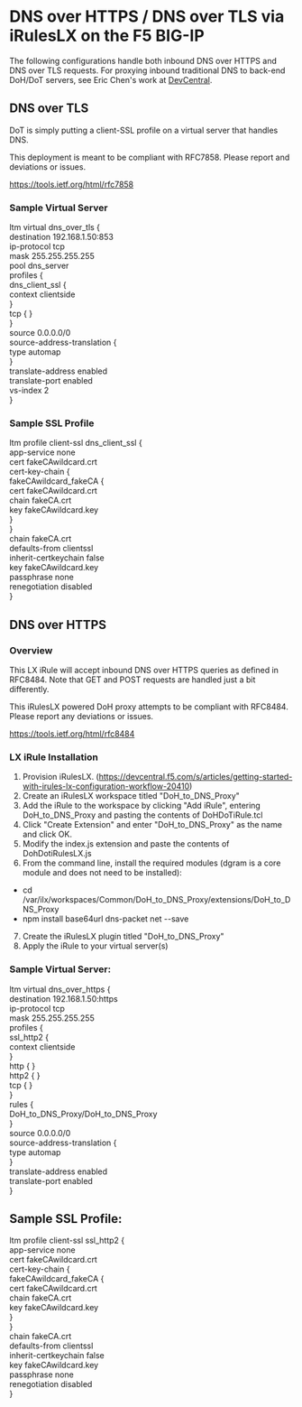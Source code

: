 # DNS over HTTPS / DNS over TLS via iRulesLX on the F5 BIG-IP

The following configurations handle both inbound DNS over HTTPS and DNS over TLS requests. For proxying inbound traditional DNS to back-end DoH/DoT servers, see Eric Chen's work at [DevCentral](https://devcentral.f5.com/s/articles/unbreaking-the-internet-and-converting-protocols-30756).

## DNS over TLS

DoT is simply putting a client-SSL profile on a virtual server that handles DNS. 

This deployment is meant to be compliant with RFC7858. Please report and deviations or issues.

https://tools.ietf.org/html/rfc7858

### Sample Virtual Server

ltm virtual dns_over_tls {  
    destination 192.168.1.50:853  
    ip-protocol tcp  
    mask 255.255.255.255  
    pool dns_server  
    profiles {  
        dns_client_ssl {  
            context clientside  
        }  
        tcp { }  
    }  
    source 0.0.0.0/0  
    source-address-translation {  
        type automap  
    }  
    translate-address enabled  
    translate-port enabled  
    vs-index 2  
}  

### Sample SSL Profile

ltm profile client-ssl dns_client_ssl {  
    app-service none  
    cert fakeCAwildcard.crt  
    cert-key-chain {  
        fakeCAwildcard_fakeCA {  
            cert fakeCAwildcard.crt  
            chain fakeCA.crt  
            key fakeCAwildcard.key  
        }  
    }  
    chain fakeCA.crt  
    defaults-from clientssl  
    inherit-certkeychain false  
    key fakeCAwildcard.key  
    passphrase none  
    renegotiation disabled  
}  

## DNS over HTTPS

### Overview

This LX iRule will accept inbound DNS over HTTPS queries as defined in RFC8484. Note that GET and POST requests are handled just a bit differently.

This iRulesLX powered DoH proxy attempts to be compliant with RFC8484. Please report any deviations or issues.

https://tools.ietf.org/html/rfc8484

### LX iRule Installation

1. Provision iRulesLX. (https://devcentral.f5.com/s/articles/getting-started-with-irules-lx-configuration-workflow-20410)
2. Create an iRulesLX workspace titled "DoH_to_DNS_Proxy"
3. Add the iRule to the workspace by clicking "Add iRule", entering DoH_to_DNS_Proxy and pasting the contents of DoHDoTiRule.tcl
4. Click "Create Extension" and enter "DoH_to_DNS_Proxy" as the name and click OK.
5. Modify the index.js extension and paste the contents of DohDotiRulesLX.js
6. From the command line, install the required modules (dgram is a core module and does not need to be installed):
  - cd /var/ilx/workspaces/Common/DoH_to_DNS_Proxy/extensions/DoH_to_DNS_Proxy
  - npm install base64url dns-packet net --save
7. Create the iRulesLX plugin titled "DoH_to_DNS_Proxy"
8. Apply the iRule to your virtual server(s)

### Sample Virtual Server:

ltm virtual dns_over_https {  
    destination 192.168.1.50:https  
    ip-protocol tcp  
    mask 255.255.255.255  
    profiles {  
        ssl_http2 {  
            context clientside  
        }  
        http { }  
        http2 { }  
        tcp { }  
    }  
    rules {  
        DoH_to_DNS_Proxy/DoH_to_DNS_Proxy  
    }  
    source 0.0.0.0/0  
    source-address-translation {  
        type automap  
    }  
    translate-address enabled  
    translate-port enabled  
}  

## Sample SSL Profile:

ltm profile client-ssl ssl_http2 {  
    app-service none  
    cert fakeCAwildcard.crt  
    cert-key-chain {  
        fakeCAwildcard_fakeCA {  
            cert fakeCAwildcard.crt  
            chain fakeCA.crt  
            key fakeCAwildcard.key  
        }  
    }  
    chain fakeCA.crt  
    defaults-from clientssl  
    inherit-certkeychain false  
    key fakeCAwildcard.key  
    passphrase none  
    renegotiation disabled  
}  
